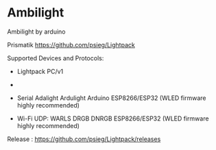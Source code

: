 # Ambilight
Ambilight by arduino

Prismatik
https://github.com/psieg/Lightpack

Supported Devices and Protocols:
- Lightpack PC/v1
-  
- Serial
    Adalight
    Ardulight
    Arduino
    ESP8266/ESP32 (WLED firmware highly recommended)
    
- Wi-Fi UDP:
    WARLS
    DRGB
    DNRGB
    ESP8266/ESP32 (WLED firmware highly recommended)

Release :
https://github.com/psieg/Lightpack/releases


